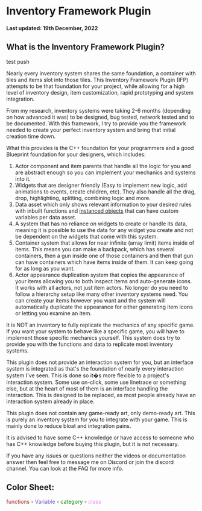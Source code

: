# Inventory Framework Plugin

#### Last updated: 19th December, 2022

## What is the Inventory Framework Plugin?

test push

Nearly every inventory system shares the same foundation, a container with tiles and items slot into those tiles. This Inventory Framework Plugin (IFP) attempts to be that foundation for your project, while allowing for a high level of inventory design, item customization, rapid prototyping and system integration.

From my research, inventory systems were taking 2-6 months (depending on how advanced it was) to be designed, bug tested, network tested and to be documented. With this framework, I try to provide you the framework needed to create your perfect inventory system and bring that initial creation time down.

What this provides is the C++ foundation for your programmers and a good Blueprint foundation for your designers, which includes:
1. Actor component and item parents that handle all the logic for you and are abstract enough so you can implement your mechanics and systems into it.
2. Widgets that are designer friendly (Easy to implement new logic, add animations to events, create children, etc). They also handle all the drag, drop, highlighting, splitting, combining logic and more.
3. Data asset which only shows relevant information to your desired rules with inbuilt functions and [instanced objects](https://inventoryframework.github.io/classes-and-settings/o_masterobject/) that can have custom  variables per data asset.
4. A system that has no reliance on widgets to create or handle its data, meaning it is possible to use the data for any widget you create and not be dependent on the widgets that come with this system.
5. Container system that allows for near infinite (array limit) items inside of items. This means you can make a backpack, which has several containers, then a gun inside one of those containers and then that gun can have containers which have items inside of them. It can keep going for as long as you want.
6. Actor appearance duplication system that copies the appearance of your items allowing you to both inspect items and auto-generate icons. It works with all actors, not just item actors. No longer do you need to follow a hierarchy setup like many other inventory systems need. You can create your items however you want and the system will automatically duplicate the appearance for either generating item icons or letting you examine an item.

It is NOT an inventory to fully replicate the mechanics of any specific game. If you want your system to behave like a specific game, you will have to implement those specific mechanics yourself. This system does try to provide you with the functions and data to replicate most inventory systems.

This plugin does not provide an interaction system for you, but an interface system is integrated as that's the foundation of nearly every interaction system I've seen. This is done so it�s more flexible to a project's interaction system. Some use on-click, some use linetrace or something else, but at the heart of most of them is an interface handling the interaction. This is designed to be replaced, as most people already have an interaction system already in place.

This plugin does not contain any game-ready art, only demo-ready art. This is purely an inventory system for you to integrate with your game. This is mainly done to reduce bloat and integration pains.

It is advised to have some C++ knowledge or have access to someone who has C++ knowledge before buying this plugin, but it is not necessary.

If you have any issues or questions neither the videos or documentation answer then feel free to message me on Discord or join the discord channel.
You can look at the FAQ for more info.

## Color Sheet:
<span style="color:brown">functions</span> - <span style="color:slateblue">Variable</span> - <span style="color:green">category</span> - <span style="color:violet">class</span>